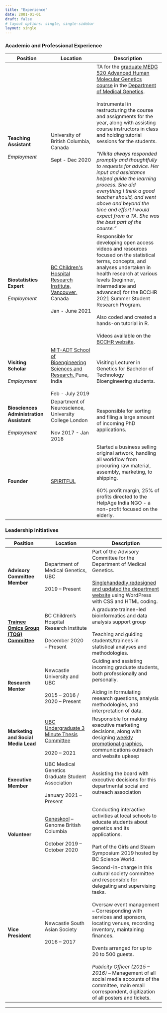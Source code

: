 ```yaml
---
title: "Experience"
date: 2001-01-01
draft: false
# layout options: single, single-sidebar
layout: single
---  
```


### Academic and Professional Experience  

| Position | Location | Description |  
| -- | --- | --- |  
| **Teaching Assistant** <br><br> *Employment* | University of British Columbia, Canada <br><br> Sept - Dec 2020 | TA for the [graduate MEDG 520 Advanced Human Molecular Genetics course](https://med-fom-medgen.sites.olt.ubc.ca/files/2020/10/MEDG520-syllabus-2020W-Final-1.pdf) in the [Department of Medical Genetics](https://medgen.med.ubc.ca/). <br><br> Instrumental in restructuring the course and assignments for the year, along with assisting course instructors in class and holding tutorial sessions for the students.  <br><br>  *“Nikita always responded promptly and thoughtfully to requests for advice. Her input and assistance helped guide the learning process. She did everything I think a good teacher should, and went above and beyond the time and effort I would expect from a TA. She was the best part of the course.”* |  
| **Biostatistics Expert**  <br><br> *Employment* | [BC Children's Hospital Research Institute, Vancouver,](https://www.bcchr.ca) Canada <br><br> Jan - June 2021 |  Responsible for developing open access videos and resources focused on the statistical terms, concepts, and analyses undertaken in health research at various levels (beginner, intermediate and advanced) for the BCCHR 2021 Summer Student Research Program. <br><br> Also coded and created a hands-on tutorial in R. <br><br> Videos available on the [BCCHR website](https://bcchr.ca/summerprogram/statistical-videos). |  
| **Visiting Scholar** <br><br> *Employment* | [MIT-ADT School of Bioengineering Sciences and Research, ](https://www.mitbio.edu.in/) Pune, India <br><br> Feb - July 2019 | Visiting Lecturer in Genetics for Bachelor of Technology Bioengineering students. |  
| **Biosciences Administration Assistant**  <br><br> *Employment* | Department of Neuroscience, University College London <br><br>  Nov 2017 - Jan 2018 | Responsible for sorting and filing a large amount of incoming PhD applications. |  
| **Founder** | [SPIRITFUL](https://www.instagram.com/thespiritfulshop/)  | Started a business selling original artwork, handling all workflow from procuring raw material, assembly, marketing, to shipping. <br><br> 60% profit margin, 25% of profits directed to the HelpAge India NGO - a non-profit focused on the elderly. |

### Leadership Initiatives

| Position | Location | Description |  
| --- | --- | --- |  
| **Advisory Committee Member**  | Department of Medical Genetics, UBC <br> <br> 2019 – Present | Part of the Advisory Committee for the Department of Medical Genetics. <br> <br> [Singlehandedly redesigned and updated the department website](https://medgen.med.ubc.ca/) using WordPress with CSS and HTML coding. |  
| **[Trainee Omics Group (TOG) Committee](https://bcchr.ca/tog)** | BC Children’s Hospital Research Institute <br> <br> December 2020 – Present | A graduate trainee-led bioinformatics and data analysis support group <br> <br> Teaching and guiding students/trainees in statistical analyses and methodologies.  |  
|**Research Mentor** | Newcastle University and UBC <br> <br> 2015 – 2016 / 2020 – Present | Guiding and assisting incoming graduate students, both professionally and personally. <br> <br> Aiding in formulating research questions, analysis methodologies, and interpretation of data. |  
|**Marketing and Social Media Lead** |[UBC Undergraduate 3 Minute Thesis Committee](http://3mt.ca/)  <br> <br>  2020 – 2021 | Responsible for making executive marketing decisions, along with designing [weekly promotional graphics](https://twitter.com/ubc3mt/status/1359683538581401606/photo/1), communications outreach and website upkeep |  
|**Executive Member** |UBC Medical Genetics Graduate Student Association <br> <br> January 2021 – Present | Assisting the board with executive decisions for this departmental social and outreach association |  
| **Volunteer** | [Geneskool](https://www.genomebc.ca/education/what-is-geneskool/) – Genome British Columbia  <br> <br>  October 2019 – October 2020 |Conducting interactive activities at local schools to educate students about genetics and its applications.  <br> <br> Part of the Girls and Steam Symposium 2019 hosted by BC Science World. |  
| **Vice President** | Newcastle South Asian Society  <br> <br> 2016 – 2017 | Second-in-charge in this cultural society committee and responsible for delegating and supervising tasks.  <br> <br>  Oversaw event management – Corresponding with services and sponsors, locating venues, recording inventory, maintaining finances.  <br> <br>  Events arranged for up to 20 to 500 guests.  <br> <br>  *Publicity Officer (2015 – 2016)* – Management of all social media accounts of the committee, main email correspondent, digitization of all posters and tickets. |


***


